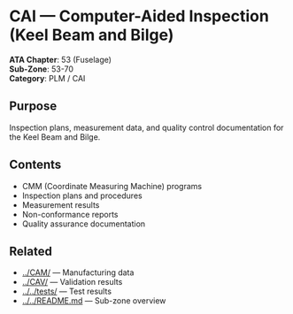 # CAI — Computer-Aided Inspection (Keel Beam and Bilge)

**ATA Chapter**: 53 (Fuselage)  
**Sub-Zone**: 53-70  
**Category**: PLM / CAI

## Purpose

Inspection plans, measurement data, and quality control documentation for the Keel Beam and Bilge.

## Contents

- CMM (Coordinate Measuring Machine) programs
- Inspection plans and procedures
- Measurement results
- Non-conformance reports
- Quality assurance documentation

## Related

- [../CAM/](../CAM/) — Manufacturing data
- [../CAV/](../CAV/) — Validation results
- [../../tests/](../../tests/) — Test results
- [../../README.md](../../README.md) — Sub-zone overview
